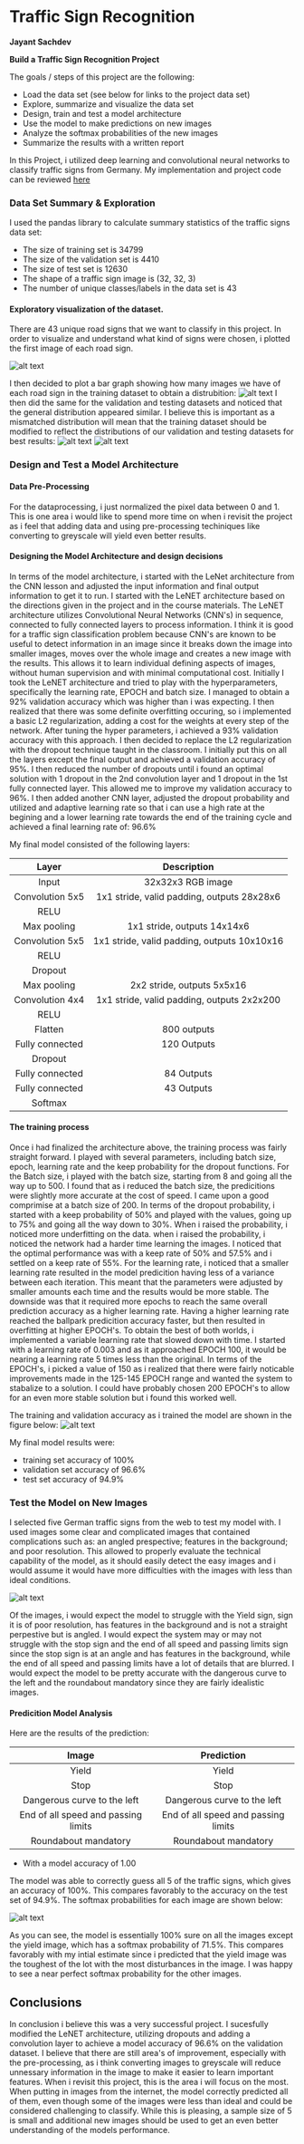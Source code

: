 # **Traffic Sign Recognition** 
**Jayant Sachdev**

**Build a Traffic Sign Recognition Project**

The goals / steps of this project are the following:
* Load the data set (see below for links to the project data set)
* Explore, summarize and visualize the data set
* Design, train and test a model architecture
* Use the model to make predictions on new images
* Analyze the softmax probabilities of the new images
* Summarize the results with a written report


[//]: # (Image References)

[image1]: ./results/LoadImages.png "LoadImages"
[image2]: ./results/TrainingDist.png "Distribution of Training Dataset"
[image3]: ./results/ValidDist.png "Distribution of Validation Dataset"
[image4]: ./results/TestingDist.png "Distribution of Testing Dataset"
[image5]: ./results/Training_ValidationHistory.png "Graph of Training and Validation Accuracy through each EPOCH of Training"
[image6]: ./results/German_Traffic_Signs.png "German Traffic Signs"
[image7]: ./results/PerformanceofNN.png "Performance of the Final Trained Network"


In this Project, i utilized deep learning and convolutional neural networks to classify traffic signs from Germany. My implementation and project code can be reviewed [here](https://github.com/JSachdev92/TrafficSignClassifier/blob/master/CarND-Traffic-Sign-Classifier-Project/Traffic_Sign_Classifier.ipynb)

### Data Set Summary & Exploration

I used the pandas library to calculate summary statistics of the traffic
signs data set:

* The size of training set is 34799
* The size of the validation set is 4410
* The size of test set is 12630
* The shape of a traffic sign image is (32, 32, 3)
* The number of unique classes/labels in the data set is 43

#### Exploratory visualization of the dataset.

There are 43 unique road signs that we want to classify in this project. In order to visualize and understand what kind of signs were chosen, i plotted the first image of each road sign. 

![alt text][image1]

I then decided to plot a bar graph showing how many images we have of each road sign in the training dataset to obtain a distrubition:
![alt text][image2]
I then did the same for the validation and testing datasets and noticed that the general distribution appeared similar. I believe this is important as a mismatched distribution will mean that the training dataset should be modified to reflect the distributions of our validation and testing datasets for best results:
![alt text][image3]
![alt text][image4]

### Design and Test a Model Architecture

#### Data Pre-Processing 


For the dataprocessing, i just normalized the pixel data between 0 and 1. This is one area i would like to spend more time on when i revisit the project as i feel that adding data and using pre-processing techiniques like converting to greyscale will yield even better results. 


#### Designing the Model Architecture and design decisions

In terms of the model architecture, i started with the LeNet architecture from the CNN lesson and adjusted the input information and final output information to get it to run. I started with the LeNET architecture based on the directions given in the project and in the course materials. The LeNET architecture utilizes Convolutional Neural Networks (CNN's) in sequence, connected to fully connected layers to process information. I think it is good for a traffic sign classification problem because CNN's are known to be useful to detect information in an image since it breaks down the image into smaller images, moves over the whole image and creates a new image with the results. This allows it to learn individual defining aspects of images, without human supervision and with minimal computational cost. Initially I took the LeNET architecture and tried to play with the hyperparameters, specifically the learning rate, EPOCH and batch size. I managed to obtain a 92% validation accuracy which was higher than i was expecting. I then realized that there was some definite overfitting occuring, so i implemented a basic L2 regularization, adding a cost for the weights at every step of the network. After tuning the hyper parameters, i achieved a 93% validation accuracy with this approach. I then decided to replace the L2 regularization with the dropout technique taught in the classroom. I initially put this on all the layers except the final output and achieved a validation accuracy of 95%. 
I then reduced the number of dropouts until i found an optimal solution with 1 dropout in the 2nd convolution layer and  1 dropout in the 1st fully connected layer. This allowed me to improve my validation accuracy to 96%.
I then added another CNN layer, adjusted the dropout probability and utilized and adaptive learning rate so that i can use a high rate at the begining and a lower learning rate towards the end of the training cycle and achieved a final learning rate of: 96.6%

My final model consisted of the following layers:

| Layer         		|     Description	        					| 
|:---------------------:|:---------------------------------------------:| 
| Input         		| 32x32x3 RGB image   							| 
| Convolution 5x5     	| 1x1 stride, valid padding, outputs 28x28x6 	|
| RELU					|												|
| Max pooling	      	| 1x1 stride,  outputs 14x14x6|
| Convolution 5x5	    | 1x1 stride, valid padding, outputs 10x10x16|
| RELU					|												|
| Dropout		|												|
| Max pooling	      	| 2x2 stride,  outputs 5x5x16 |
| Convolution 4x4	    | 1x1 stride, valid padding, outputs 2x2x200|
| RELU					|												|
| Flatten					|	800 outputs	|
| Fully connected		| 120 Outputs	|
| Dropout		|												|
| Fully connected		| 84 Outputs	|
| Fully connected		| 43 Outputs	|
| Softmax				|         									|

 


#### The training process

Once i had finalized the architecture above, the training process was fairly straight forward. I played with several parameters, including batch size, epoch, learning rate and the keep probability for the dropout functions. For the Batch size, i played with the batch size, starting from 8 and going all the way up to 500. I found that as i reduced the batch size, the predicitions were slightly more accurate at the cost of speed. I came upon a good comprimise at a batch size of 200. In terms of the dropout probability, i started with a keep probability of 50% and played with the values, going up to 75% and going all the way down to 30%. When i raised the probability, i noticed more underfitting on the data. when i raised the probability, i noticed the network had a harder time learning the images. I noticed that the optimal performance was with a keep rate of 50% and 57.5% and i settled on a keep rate of 55%. For the learning rate, i noticed that a smaller learning rate resulted in the model predicition having less of a variance between each iteration. This meant that the parameters were adjusted by smaller amounts each time and the results would be more stable. The downside was that it required more epochs to reach the same overall prediction accuracy as a higher learning rate. Having a higher learning rate reached the ballpark predicition accuracy faster, but then resulted in overfitting at higher EPOCH's. To obtain the best of both worlds, i implemented a variable learning rate that slowed down with time. I started with a learning rate of 0.003 and as it approached EPOCH 100, it would be nearing a learning rate 5 times less than the original. In terms of the EPOCH's, i picked a value of 150 as i realized that there were fairly noticable improvements made in the 125-145 EPOCH range and wanted the system to stabalize to a solution. I could have probably chosen 200 EPOCH's to allow for an even more stable solution but i found this worked well.

The training and validation accuracy as i trained the model are shown in the figure below:
![alt text][image5]
 
My final model results were:
* training set accuracy of 100%
* validation set accuracy of 96.6% 
* test set accuracy of 94.9%


### Test the Model on New Images

I selected five German traffic signs from the web to test my model with. I used images some clear and complicated images that contained complications such as: an angled prespective; features in the background; and poor resolution. This allowed to properly evaluate the technical capability of the model, as it should easily detect the easy images and i would assume it would have more difficulties with the images with less than ideal conditions.  

 ![alt text][image6] 


Of the images, i would expect the model to struggle with the Yield sign, sign it is of poor resolution, has features in the background and is not a straight perpestive but is angled. I would expect the system may or may not struggle with the stop sign and the end of all speed and passing limits sign since the stop sign is at an angle and has features in the background, while the end of all speed and passing limits have a lot of details that are blurred. I would expect the model to be pretty accurate with the dangerous curve to the left and the roundabout mandatory since they are fairly idealistic images.

#### Predicition Model Analysis
Here are the results of the prediction:


| Image			        |     Prediction	        					| 
|:---------------------:|:---------------------------------------------:| 
| Yield      		| Yield   									| 
| Stop     			| Stop 										|
| Dangerous curve to the left					| Dangerous curve to the left	|
| End of all speed and passing limits	      		| End of all speed and passing limits|
| Roundabout mandatory			| Roundabout mandatory|

* With a model accuracy of 1.00

The model was able to correctly guess all 5 of the traffic signs, which gives an accuracy of 100%. This compares favorably to the accuracy on the test set of 94.9%. The softmax probabilities for each image are shown below:

![alt text][image7] 

As you can see, the model is essentially 100% sure on all the images except the yield image, which has a softmax probability of 71.5%. This compares favorably with my intial estimate since i predicted that the yield image was the toughest of the lot with the most disturbances in the image. I was happy to see a near perfect softmax probability for the other images.

## Conclusions

In conclusion i believe this was a very successful project. I sucesfully modified the LeNET architecture, utilizing dropouts and adding a convolution layer to achieve a model accuracy of 96.6% on the validation dataset. I believe that there are still area's of improvement, especially with the pre-processing, as i think converting images to greyscale will reduce unnessary information in the image to make it easier to learn important features. When i revisit this project, this is the area i will focus on the most. When putting in images from the internet, the model correctly predicted all of them, even though some of the images were less than ideal and could be considered challenging to classify. While this is pleasing, a sample size of 5 is small and additional new images should be used to get an even better understanding of the models performance.
